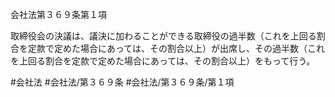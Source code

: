 会社法第３６９条第１項

取締役会の決議は、議決に加わることができる取締役の過半数（これを上回る割合を定款で定めた場合にあっては、その割合以上）が出席し、その過半数（これを上回る割合を定款で定めた場合にあっては、その割合以上）をもって行う。

#会社法
#会社法/第３６９条
#会社法/第３６９条/第１項
